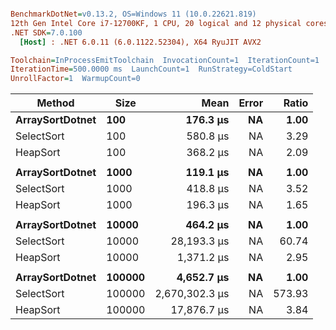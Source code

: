 ``` ini

BenchmarkDotNet=v0.13.2, OS=Windows 11 (10.0.22621.819)
12th Gen Intel Core i7-12700KF, 1 CPU, 20 logical and 12 physical cores
.NET SDK=7.0.100
  [Host] : .NET 6.0.11 (6.0.1122.52304), X64 RyuJIT AVX2

Toolchain=InProcessEmitToolchain  InvocationCount=1  IterationCount=1  
IterationTime=500.0000 ms  LaunchCount=1  RunStrategy=ColdStart  
UnrollFactor=1  WarmupCount=0  

```
|          Method |   Size |           Mean | Error |  Ratio |
|---------------- |------- |---------------:|------:|-------:|
| **ArraySortDotnet** |    **100** |       **176.3 μs** |    **NA** |   **1.00** |
|      SelectSort |    100 |       580.8 μs |    NA |   3.29 |
|        HeapSort |    100 |       368.2 μs |    NA |   2.09 |
|                 |        |                |       |        |
| **ArraySortDotnet** |   **1000** |       **119.1 μs** |    **NA** |   **1.00** |
|      SelectSort |   1000 |       418.8 μs |    NA |   3.52 |
|        HeapSort |   1000 |       196.3 μs |    NA |   1.65 |
|                 |        |                |       |        |
| **ArraySortDotnet** |  **10000** |       **464.2 μs** |    **NA** |   **1.00** |
|      SelectSort |  10000 |    28,193.3 μs |    NA |  60.74 |
|        HeapSort |  10000 |     1,371.2 μs |    NA |   2.95 |
|                 |        |                |       |        |
| **ArraySortDotnet** | **100000** |     **4,652.7 μs** |    **NA** |   **1.00** |
|      SelectSort | 100000 | 2,670,302.3 μs |    NA | 573.93 |
|        HeapSort | 100000 |    17,876.7 μs |    NA |   3.84 |

